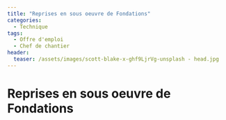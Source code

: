 ```yaml
---
title: "Reprises en sous oeuvre de Fondations"
categories:
  - Technique
tags:
  - Offre d'emploi
  - Chef de chantier
header:
  teaser: /assets/images/scott-blake-x-ghf9LjrVg-unsplash - head.jpg
---
```


# Reprises en sous oeuvre de Fondations

